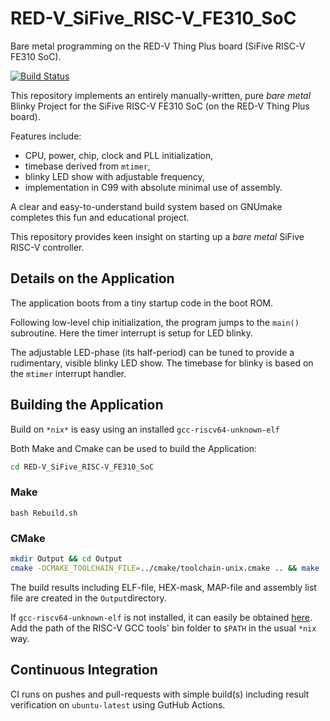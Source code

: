 RED-V_SiFive_RISC-V_FE310_SoC
==================
Bare metal programming on the RED-V Thing Plus board (SiFive RISC-V FE310 SoC).

[![Build Status](https://github.com/Embedded-System-Lovers/RED-V_SiFive_RISC-V_FE310_SoC/actions/workflows/RED-V_SiFive_RISC-V_FE310_SoC.yml/badge.svg)](https://github.com/Embedded-System-Lovers/RED-V_SiFive_RISC-V_FE310_SoC/actions)

This repository implements an entirely manually-written, pure
_bare_ _metal_ Blinky Project for the SiFive RISC-V FE310 SoC
(on the RED-V Thing Plus board).

Features include:
  - CPU, power, chip, clock and PLL initialization,
  - timebase derived from `mtimer`,
  - blinky LED show with adjustable frequency,
  - implementation in C99 with absolute minimal use of assembly.

A clear and easy-to-understand build system based on GNUmake
completes this fun and educational project.

This repository provides keen insight on starting up
a _bare_ _metal_ SiFive RISC-V controller.

## Details on the Application

The application boots from a tiny startup code in the boot ROM.

Following low-level chip initialization, the program jumps to
the `main()` subroutine. Here the timer interrupt is setup
for LED blinky.

The adjustable LED-phase (its half-period) can be tuned
to provide a rudimentary, visible blinky LED show.
The timebase for blinky is based on the `mtimer`
interrupt handler.

## Building the Application

Build on `*nix*` is easy using an installed `gcc-riscv64-unknown-elf`

Both Make and Cmake can be used to build the Application:

```sh
cd RED-V_SiFive_RISC-V_FE310_SoC
```
### Make
```
bash Rebuild.sh
```
### CMake
```sh
mkdir Output && cd Output
cmake -DCMAKE_TOOLCHAIN_FILE=../cmake/toolchain-unix.cmake .. && make
```

The build results including ELF-file, HEX-mask, MAP-file
and assembly list file are created in the `Output`directory.

If `gcc-riscv64-unknown-elf` is not installed, it can easily
be obtained [here](https://github.com/sifive/freedom-tools/releases).
Add the path of the RISC-V GCC tools' bin folder to `$PATH`
in the usual `*nix` way.

## Continuous Integration

CI runs on pushes and pull-requests with simple
build(s) including result verification on `ubuntu-latest`
using GutHub Actions.
